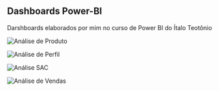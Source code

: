 ## Dashboards Power-BI

Darshboards elaborados por mim no curso de Power BI do Ítalo Teotônio 

![Análise de Produto](https://github.com/TVictor14/Power-BI/assets/50226866/0170d0bb-192f-4399-9570-f1180d738b21)


![Análise de Perfil](https://github.com/TVictor14/Power-BI/assets/50226866/b15912cb-8a0b-45a0-ba12-da30ff8559f9)


![Análise SAC](https://github.com/TVictor14/Power-BI/assets/50226866/9acf44b1-63f0-4663-b598-8d330b265459)


![Análise de Vendas](https://github.com/TVictor14/Power-BI/assets/50226866/6dc9261a-a2a5-4713-8503-86d6cce14c9f)


